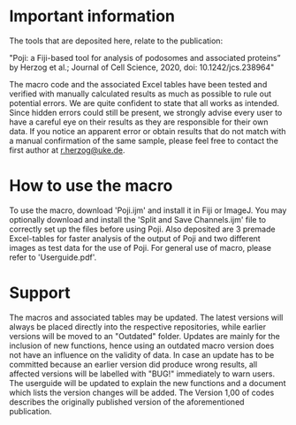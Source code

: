 # Important information

The tools that are deposited here, relate to the publication:

"Poji: a Fiji-based tool for analysis of podosomes and associated proteins” by Herzog et al.; Journal of Cell Science, 2020, doi: 10.1242/jcs.238964"

The macro code and the associated Excel tables have been tested and verified with manually calculated results as much as possible to rule out potential errors. We are quite confident to state that all works as intended. Since hidden errors could still be present, we strongly advise every user to have a careful eye on their results as they are responsible for their own data. If you notice an apparent error or obtain results that do not match with a manual confirmation of the same sample, please feel free to contact the first author at r.herzog@uke.de.

# How to use the macro

To use the macro, download 'Poji.ijm' and install it in Fiji or ImageJ. You may optionally download and install the 'Split and Save Channels.ijm' file to correctly set up the files before using Poji. Also deposited are 3 premade Excel-tables for faster analysis of the output of Poji and two different images as test data for the use of Poji. For general use of macro, please refer to  'Userguide.pdf'. 

# Support

The macros and associated tables may be updated. The latest versions will always be placed directly into the respective repositories, while earlier versions will be moved to an "Outdated" folder. Updates are mainly for the inclusion of new functions, hence using an outdated macro version does not have an influence on the validity of data. In case an update has to be committed because an earlier version did produce wrong results, all affected versions will be labelled with "BUG!" immediately to warn users. The userguide will be updated to explain the new functions and a document which lists the version changes will be added. The Version 1,00 of codes describes the originally published version of the aforementioned publication.
